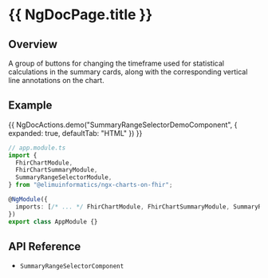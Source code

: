 # {{ NgDocPage.title }}

## Overview

A group of buttons for changing the timeframe used for statistical calculations in the summary cards, along with the corresponding vertical line annotations on the chart.

## Example

{{ NgDocActions.demo("SummaryRangeSelectorDemoComponent", { expanded: true, defaultTab: "HTML" }) }}

```ts
// app.module.ts
import {
  FhirChartModule,
  FhirChartSummaryModule,
  SummaryRangeSelectorModule,
} from "@elimuinformatics/ngx-charts-on-fhir";

@NgModule({
  imports: [/* ... */ FhirChartModule, FhirChartSummaryModule, SummaryRangeSelectorModule],
})
export class AppModule {}
```

## API Reference

- `SummaryRangeSelectorComponent`
